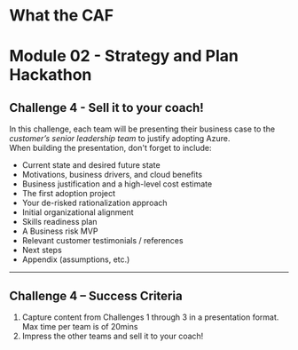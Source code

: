 # What the CAF

# Module 02 - Strategy and Plan Hackathon

## Challenge 4 - Sell it to your coach!

In this challenge, each team will be presenting their business case to the *customer’s senior leadership team* to justify adopting Azure.  
When building the presentation, don't forget to include:

- Current state and desired future state
- Motivations, business drivers, and cloud benefits
- Business justification and a high-level cost estimate
- The first adoption project
- Your de-risked rationalization approach
- Initial organizational alignment
- Skills readiness plan
- A Business risk MVP
- Relevant customer testimonials / references
- Next steps
- Appendix (assumptions, etc.)

---

## Challenge 4 – Success Criteria

1. Capture content from Challenges 1 through 3 in a presentation format. Max time per team is of 20mins
2. Impress the other teams and sell it to your coach!
